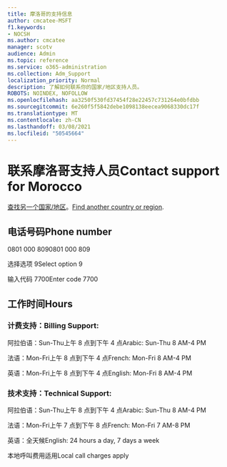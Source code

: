 ```yaml
---
title: 摩洛哥的支持信息
author: cmcatee-MSFT
f1.keywords:
- NOCSH
ms.author: cmcatee
manager: scotv
audience: Admin
ms.topic: reference
ms.service: o365-administration
ms.collection: Adm_Support
localization_priority: Normal
description: 了解如何联系你的国家/地区支持人员。
ROBOTS: NOINDEX, NOFOLLOW
ms.openlocfilehash: aa3250f530fd37454f28e22457c731264e0bfdbb
ms.sourcegitcommit: 6e260f5f5842debe1098138eecea9068330dc17f
ms.translationtype: MT
ms.contentlocale: zh-CN
ms.lasthandoff: 03/08/2021
ms.locfileid: "50545664"
---
```

# <a name="contact-support-for-morocco"></a><span data-ttu-id="18a65-103">联系摩洛哥支持人员</span><span class="sxs-lookup"><span data-stu-id="18a65-103">Contact support for Morocco</span></span>

<span data-ttu-id="18a65-104">[查找另一个国家/地区](../contact-support-for-business-products.md)。</span><span class="sxs-lookup"><span data-stu-id="18a65-104">[Find another country or region](../contact-support-for-business-products.md).</span></span>

## <a name="phone-number"></a><span data-ttu-id="18a65-105">电话号码</span><span class="sxs-lookup"><span data-stu-id="18a65-105">Phone number</span></span>
<span data-ttu-id="18a65-106">0801 000 809</span><span class="sxs-lookup"><span data-stu-id="18a65-106">0801 000 809</span></span>

<span data-ttu-id="18a65-107">选择选项 9</span><span class="sxs-lookup"><span data-stu-id="18a65-107">Select option 9</span></span>

<span data-ttu-id="18a65-108">输入代码 7700</span><span class="sxs-lookup"><span data-stu-id="18a65-108">Enter code 7700</span></span>

## <a name="hours"></a><span data-ttu-id="18a65-109">工作时间</span><span class="sxs-lookup"><span data-stu-id="18a65-109">Hours</span></span>
### <a name="billing-support"></a><span data-ttu-id="18a65-110">计费支持：</span><span class="sxs-lookup"><span data-stu-id="18a65-110">Billing Support:</span></span>

<span data-ttu-id="18a65-111">阿拉伯语：Sun-Thu上午 8 点到下午 4 点</span><span class="sxs-lookup"><span data-stu-id="18a65-111">Arabic: Sun-Thu 8 AM-4 PM</span></span>

<span data-ttu-id="18a65-112">法语：Mon-Fri上午 8 点到下午 4 点</span><span class="sxs-lookup"><span data-stu-id="18a65-112">French: Mon-Fri 8 AM-4 PM</span></span>

<span data-ttu-id="18a65-113">英语：Mon-Fri上午 8 点到下午 4 点</span><span class="sxs-lookup"><span data-stu-id="18a65-113">English: Mon-Fri 8 AM-4 PM</span></span>

### <a name="technical-support"></a><span data-ttu-id="18a65-114">技术支持：</span><span class="sxs-lookup"><span data-stu-id="18a65-114">Technical Support:</span></span>

<span data-ttu-id="18a65-115">阿拉伯语：Sun-Thu上午 8 点到下午 4 点</span><span class="sxs-lookup"><span data-stu-id="18a65-115">Arabic: Sun-Thu 8 AM-4 PM</span></span>

<span data-ttu-id="18a65-116">法语：Mon-Fri上午 7 点到下午 8 点</span><span class="sxs-lookup"><span data-stu-id="18a65-116">French: Mon-Fri 7 AM-8 PM</span></span>

<span data-ttu-id="18a65-117">英语：全天候</span><span class="sxs-lookup"><span data-stu-id="18a65-117">English: 24 hours a day, 7 days a week</span></span>

<span data-ttu-id="18a65-118">本地呼叫费用适用</span><span class="sxs-lookup"><span data-stu-id="18a65-118">Local call charges apply</span></span>

